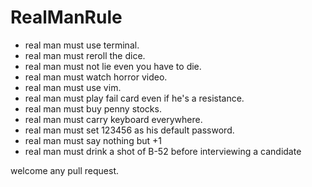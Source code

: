 # RealManRule
- real man must use terminal.
- real man must reroll the dice.
- real man must not lie even you have to die.
- real man must watch horror video.
- real man must use vim.
- real man must play fail card even if he's a resistance.
- real man must buy penny stocks.
- real man must carry keyboard everywhere.
- real man must set 123456 as his default password.
- real man must say nothing but +1
- real man must drink a shot of B-52 before interviewing a candidate

welcome any pull request.

